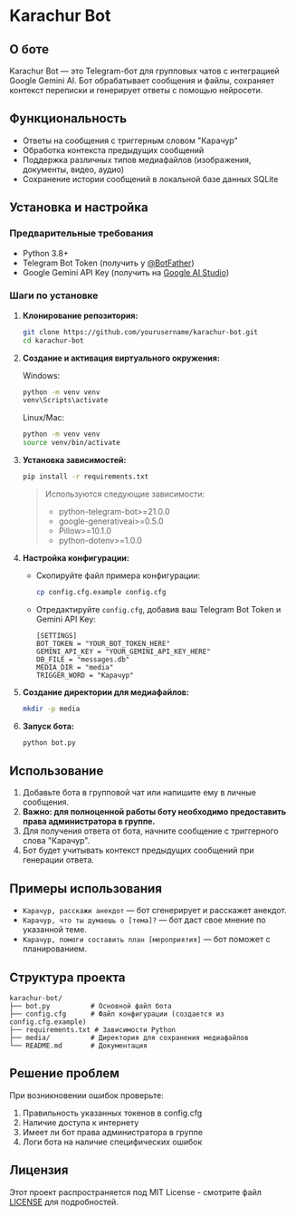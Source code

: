 # Karachur Bot

## О боте
Karachur Bot — это Telegram-бот для групповых чатов с интеграцией Google Gemini AI. Бот обрабатывает сообщения и файлы, сохраняет контекст переписки и генерирует ответы с помощью нейросети.

## Функциональность

- Ответы на сообщения с триггерным словом "Карачур"
- Обработка контекста предыдущих сообщений
- Поддержка различных типов медиафайлов (изображения, документы, видео, аудио)
- Сохранение истории сообщений в локальной базе данных SQLite

## Установка и настройка

### Предварительные требования
- Python 3.8+
- Telegram Bot Token (получить у [@BotFather](https://t.me/BotFather))
- Google Gemini API Key (получить на [Google AI Studio](https://makersuite.google.com/))

### Шаги по установке

1. **Клонирование репозитория:**
   ```bash
   git clone https://github.com/yourusername/karachur-bot.git
   cd karachur-bot
   ```

2. **Создание и активация виртуального окружения:**

   Windows:
   ```bash
   python -m venv venv
   venv\Scripts\activate
   ```

   Linux/Mac:
   ```bash
   python -m venv venv
   source venv/bin/activate
   ```

3. **Установка зависимостей:**
   ```bash
   pip install -r requirements.txt
   ```
   > Используются следующие зависимости:
   > - python-telegram-bot>=21.0.0
   > - google-generativeai>=0.5.0
   > - Pillow>=10.1.0
   > - python-dotenv>=1.0.0

4. **Настройка конфигурации:**
   - Скопируйте файл примера конфигурации:
     ```bash
     cp config.cfg.example config.cfg
     ```
   - Отредактируйте `config.cfg`, добавив ваш Telegram Bot Token и Gemini API Key:
     ```
     [SETTINGS]
     BOT_TOKEN = "YOUR_BOT_TOKEN_HERE"
     GEMINI_API_KEY = "YOUR_GEMINI_API_KEY_HERE"
     DB_FILE = "messages.db"
     MEDIA_DIR = "media"
     TRIGGER_WORD = "Карачур"
     ```

5. **Создание директории для медиафайлов:**
   ```bash
   mkdir -p media
   ```

6. **Запуск бота:**
   ```bash
   python bot.py
   ```

## Использование

1. Добавьте бота в групповой чат или напишите ему в личные сообщения.
2. **Важно: для полноценной работы боту необходимо предоставить права администратора в группе.**
3. Для получения ответа от бота, начните сообщение с триггерного слова "Карачур".
4. Бот будет учитывать контекст предыдущих сообщений при генерации ответа.

## Примеры использования

- `Карачур, расскажи анекдот` — бот сгенерирует и расскажет анекдот.
- `Карачур, что ты думаешь о [тема]?` — бот даст свое мнение по указанной теме.
- `Карачур, помоги составить план [мероприятия]` — бот поможет с планированием.

## Структура проекта

```
karachur-bot/
├── bot.py          # Основной файл бота
├── config.cfg      # Файл конфигурации (создается из config.cfg.example)
├── requirements.txt # Зависимости Python
├── media/          # Директория для сохранения медиафайлов
└── README.md       # Документация
```

## Решение проблем

При возникновении ошибок проверьте:
1. Правильность указанных токенов в config.cfg
2. Наличие доступа к интернету
3. Имеет ли бот права администратора в группе
4. Логи бота на наличие специфических ошибок

## Лицензия

Этот проект распространяется под MIT License - смотрите файл [LICENSE](LICENSE) для подробностей.